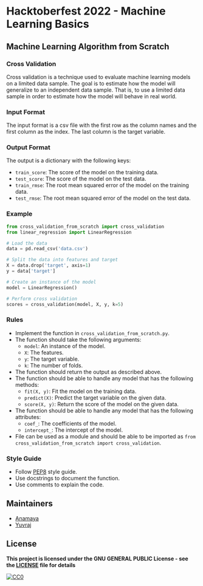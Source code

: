 # Hacktoberfest 2022 - Machine Learning Basics

## Machine Learning Algorithm from Scratch

### Cross Validation
Cross validation is a technique used to evaluate machine learning models on a limited data sample. The goal is to estimate how the model will generalize to an independent data sample. That is, to use a limited data sample in order to estimate how the model will behave in real world.

### Input Format
The input format is a csv file with the first row as the column names and the first column as the index. The last column is the target variable.

### Output Format
The output is a dictionary with the following keys:
- `train_score`: The score of the model on the training data.
- `test_score`: The score of the model on the test data.
- `train_rmse`: The root mean squared error of the model on the training data.
- `test_rmse`: The root mean squared error of the model on the test data.

### Example
```python
from cross_validation_from_scratch import cross_validation
from linear_regression import LinearRegression

# Load the data
data = pd.read_csv('data.csv')

# Split the data into features and target
X = data.drop('target', axis=1)
y = data['target']

# Create an instance of the model
model = LinearRegression()

# Perform cross validation
scores = cross_validation(model, X, y, k=5)
```

### Rules
- Implement the function in `cross_validation_from_scratch.py`.
- The function should take the following arguments:
    - `model`: An instance of the model.
    - `X`: The features.
    - `y`: The target variable.
    - `k`: The number of folds.
- The function should return the output as described above.
- The function should be able to handle any model that has the following methods:
    - `fit(X, y)`: Fit the model on the training data.
    - `predict(X)`: Predict the target variable on the given data.
    - `score(X, y)`: Return the score of the model on the given data.
- The function should be able to handle any model that has the following attributes:
    - `coef_`: The coefficients of the model.
    - `intercept_`: The intercept of the model.
- File can be used as a module and should be able to be imported as `from cross_validation_from_scratch import cross_validation`.

### Style Guide
- Follow [PEP8](https://www.python.org/dev/peps/pep-0008/) style guide.
- Use docstrings to document the function.
- Use comments to explain the code.

## Maintainers
- [Anamaya](https://github.com/Anamaya1729)
- [Yuvraj](https://github.com/YuvrajSinghGitbub)

## License

**This project is licensed under the GNU GENERAL PUBLIC License - see the [LICENSE](../LICENSE) file for details**

[![CC0](https://licensebuttons.net/p/zero/1.0/88x31.png)](https://creativecommons.org/publicdomain/zero/1.0)